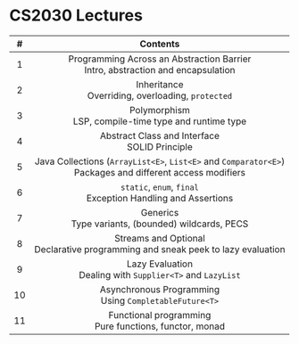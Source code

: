 # CS2030 Lectures
|#|Contents|
|:---:|:---:|
|1|Programming Across an Abstraction Barrier<br>Intro, abstraction and encapsulation|
|2|Inheritance<br>Overriding, overloading, `protected`|
|3|Polymorphism<br>LSP, compile-time type and runtime type|
|4|Abstract Class and Interface<br>SOLID Principle|
|5|Java Collections (`ArrayList<E>`, `List<E>` and `Comparator<E>`)<br>Packages and different access modifiers|
|6|`static`, `enum`, `final`<br>Exception Handling and Assertions|
|7|Generics<br>Type variants, (bounded) wildcards, PECS|
|8|Streams and Optional<br>Declarative programming and sneak peek to lazy evaluation|
|9|Lazy Evaluation<br>Dealing with `Supplier<T>` and `LazyList`|
|10|Asynchronous Programming<br>Using `CompletableFuture<T>`|
|11|Functional programming<br>Pure functions, functor, monad|
